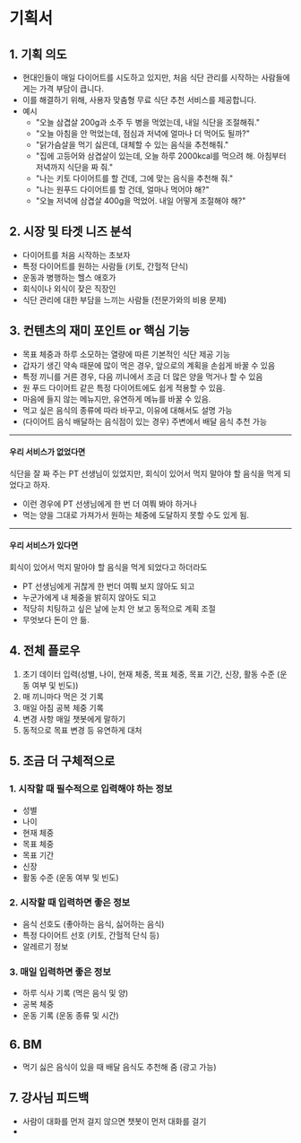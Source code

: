 # 기획서

## 1. 기획 의도
- 현대인들이 매일 다이어트를 시도하고 있지만, 처음 식단 관리를 시작하는 사람들에게는 가격 부담이 큽니다.
- 이를 해결하기 위해, 사용자 맞춤형 무료 식단 추천 서비스를 제공합니다.
- 예시
    - "오늘 삼겹살 200g과 소주 두 병을 먹었는데, 내일 식단을 조절해줘."
    - "오늘 아침을 안 먹었는데, 점심과 저녁에 얼마나 더 먹어도 될까?"
    - "닭가슴살을 먹기 싫은데, 대체할 수 있는 음식을 추천해줘."
    - "집에 고등어와 삼겹살이 있는데, 오늘 하루 2000kcal를 먹으려 해. 아침부터 저녁까지 식단을 짜 줘."
    - "나는 키토 다이어트를 할 건데, 그에 맞는 음식을 추천해 줘."
    - "나는 원푸드 다이어트를 할 건데, 얼마나 먹어야 해?"
    - "오늘 저녁에 삼겹살 400g을 먹었어. 내일 어떻게 조절해야 해?"

## 2. 시장 및 타겟 니즈 분석
- 다이어트를 처음 시작하는 초보자
- 특정 다이어트를 원하는 사람들 (키토, 간헐적 단식)
- 운동과 병행하는 헬스 애호가
- 회식이나 외식이 잦은 직장인
- 식단 관리에 대한 부담을 느끼는 사람들 (전문가와의 비용 문제)

## 3. 컨텐츠의 재미 포인트 or 핵심 기능
- 목표 체중과 하루 소모하는 열량에 따른 기본적인 식단 제공 기능
- 갑자기 생긴 약속 때문에 많이 먹은 경우, 앞으로의 계획을 손쉽게 바꿀 수 있음
- 특정 끼니를 거른 경우, 다음 끼니에서 조금 더 많은 양을 먹거나 할 수 있음
- 원 푸드 다이어트 같은 특정 다이어트에도 쉽게 적용할 수 있음.
- 마음에 들지 않는 메뉴지만, 유연하게 메뉴를 바꿀 수 있음.
- 먹고 싶은 음식의 종류에 따라 바꾸고, 이유에 대해서도 설명 가능
- (다이어트 음식 배달하는 음식점이 있는 경우) 주변에서 배달 음식 추천 가능

---

#### 우리 서비스가 없었다면
식단을 잘 짜 주는 PT 선생님이 있었지만, 회식이 있어서 먹지 말아야 할 음식을 먹게 되었다고 하자.
- 이런 경우에 PT 선생님에게 한 번 더 여쭤 봐야 하거나
- 먹는 양을 그대로 가져가서 원하는 체중에 도달하지 못할 수도 있게 됨.

---

#### 우리 서비스가 있다면
회식이 있어서 먹지 말아야 할 음식을 먹게 되었다고 하더라도
- PT 선생님에게 귀찮게 한 번더 여쭤 보지 않아도 되고
- 누군가에게 내 체중을 밝히지 않아도 되고
- 적당히 치팅하고 싶은 날에 눈치 안 보고 동적으로 계획 조절
- 무엇보다 돈이 안 듦.

## 4. 전체 플로우
1. 초기 데이터 입력(성별, 나이, 현재 체중, 목표 체중, 목표 기간, 신장, 활동 수준 (운동 여부 및 빈도))
2. 매 끼니마다 먹은 것 기록
3. 매일 아침 공복 체중 기록
4. 변경 사항 매일 챗봇에게 말하기
5. 동적으로 목표 변경 등 유연하게 대처

## 5. 조금 더 구체적으로

### 1. 시작할 때 필수적으로 입력해야 하는 정보
- 성별
- 나이
- 현재 체중
- 목표 체중
- 목표 기간
- 신장
- 활동 수준 (운동 여부 및 빈도)

### 2. 시작할 때 입력하면 좋은 정보
- 음식 선호도 (좋아하는 음식, 싫어하는 음식)
- 특정 다이어트 선호 (키토, 간헐적 단식 등)
- 알레르기 정보

### 3. 매일 입력하면 좋은 정보
- 하루 식사 기록 (먹은 음식 및 양)
- 공복 체중
- 운동 기록 (운동 종류 및 시간)

## 6. BM
- 먹기 싫은 음식이 있을 때 배달 음식도 추천해 줌 (광고 가능)

## 7. 강사님 피드백
- 사람이 대화를 먼저 걸지 않으면 챗봇이 먼저 대화를 걸기
- 